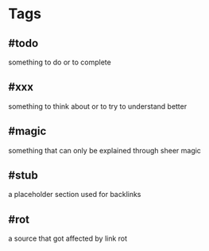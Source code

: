 # Tags

## #todo

something to do or to complete

## #xxx

something to think about or to try to understand better

## #magic

something that can only be explained through sheer magic

## #stub

a placeholder section used for backlinks

## #rot

a source that got affected by link rot
